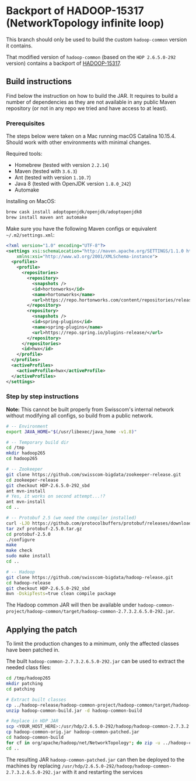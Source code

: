 # Backport of HADOOP-15317 (NetworkTopology infinite loop)

This branch should only be used to build the custom `hadoop-common` version it contains.

That modified version of `hadoop-common` (based on the `HDP 2.6.5.0-292` version)
contains a backport of [HADOOP-15317](https://issues.apache.org/jira/browse/HADOOP-15317).

## Build instructions

Find below the instruction on how to build the JAR. It requires to build a
number of dependencies as they are not available in any public Maven repository
(or not in any repo we tried and have access to at least).

### Prerequisites

The steps below were taken on a Mac running macOS Catalina 10.15.4. Should work
with other environments with minimal changes.

Required tools:

* Homebrew (tested with version `2.2.14`)
* Maven (tested with `3.6.3`)
* Ant (tested with version `1.10.7`)
* Java 8 (tested with OpenJDK version `1.8.0_242`)
* Automake

Installing on MacOS:

```bash
brew cask install adoptopenjdk/openjdk/adoptopenjdk8
brew install maven ant automake
```

Make sure you have the following Maven configs or equivalent `~/.m2/settings.xml`:

```xml
<?xml version="1.0" encoding="UTF-8"?>
<settings xsi:schemaLocation="http://maven.apache.org/SETTINGS/1.1.0 http://maven.apache.org/xsd/settings-1.1.0.xsd" xmlns="http://maven.apache.org/SETTINGS/1.1.0"
    xmlns:xsi="http://www.w3.org/2001/XMLSchema-instance">
  <profiles>
    <profile>
      <repositories>
        <repository>
          <snapshots />
          <id>hortonworks</id>
          <name>hortonworks</name>
          <url>https://repo.hortonworks.com/content/repositories/releases/</url>
        </repository>
        <repository>
          <snapshots />
          <id>spring-plugins</id>
          <name>spring-plugins</name>
          <url>https://repo.spring.io/plugins-release/</url>
        </repository>
      </repositories>
      <id>hwx</id>
    </profile>
  </profiles>
  <activeProfiles>
    <activeProfile>hwx</activeProfile>
  </activeProfiles>
</settings>
```

### Step by step instructions

**Note:** This cannot be built properly from Swisscom's internal network without
modifying all configs, so build from a public network.

```bash
# -- Environment
export JAVA_HOME="$(/usr/libexec/java_home -v1.8)"

# -- Temporary build dir
cd /tmp
mkdir hadoop265
cd hadoop265

# -- Zookeeper
git clone https://github.com/swisscom-bigdata/zookeeper-release.git
cd zookeeper-release
git checkout HDP-2.6.5.0-292_sbd
ant mvn-install
# Yes, it works on second attempt...!?
ant mvn-install
cd ..

# -- Protobuf 2.5 (we need the compiler installed)
curl -LJO https://github.com/protocolbuffers/protobuf/releases/download/v2.5.0/protobuf-2.5.0.tar.gz
tar zxf protobuf-2.5.0.tar.gz
cd protobuf-2.5.0
./configure
make
make check
sudo make install
cd ..

# -- Hadoop
git clone https://github.com/swisscom-bigdata/hadoop-release.git
cd hadoop-release
git checkout HDP-2.6.5.0-292_sbd
mvn -DskipTests=true clean compile package
```

The Hadoop common JAR will then be available under
`hadoop-common-project/hadoop-common/target/hadoop-common-2.7.3.2.6.5.0-292.jar`.

## Applying the patch

To limit the production changes to a minimum, only the affected classes have
been patched in.

The built `hadoop-common-2.7.3.2.6.5.0-292.jar` can be used to extract the
needed class files:

```bash
cd /tmp/hadoop265
mkdir patching
cd patching

# Extract built classes
cp ../hadoop-release/hadoop-common-project/hadoop-common/target/hadoop-common-2.7.3.2.6.5.0-292.jar hadoop-common-build.jar
unzip hadoop-common-build.jar -d hadoop-common-build

# Replace in HDP JAR
scp <YOUR_HOST_HERE>:/usr/hdp/2.6.5.0-292/hadoop/hadoop-common-2.7.3.2.6.5.0-292.jar hadoop-common-orig.jar
cp hadoop-common-orig.jar hadoop-common-patched.jar
cd hadoop-common-build
for cf in org/apache/hadoop/net/NetworkTopology*; do zip -u ../hadoop-common-patched.jar $cf; done
cd ..
```

The resulting JAR `hadoop-common-patched.jar` can then be deployed to the
machines by replacing
`/usr/hdp/2.6.5.0-292/hadoop/hadoop-common-2.7.3.2.6.5.0-292.jar` with it and
restarting the services

